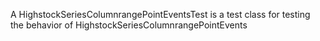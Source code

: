 A HighstockSeriesColumnrangePointEventsTest is a test class for testing the behavior of HighstockSeriesColumnrangePointEvents